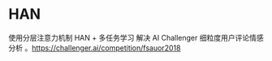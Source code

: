# HAN
使用分层注意力机制 HAN + 多任务学习 解决 AI Challenger 细粒度用户评论情感分析 。https://challenger.ai/competition/fsauor2018
